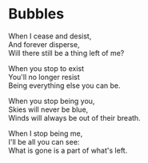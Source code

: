 # Bubbles

When I cease and desist,  
And forever disperse,  
Will there still be a thing left of me?


When you stop to exist  
You'll no longer resist  
Being everything else you can be.


When you stop being you,  
Skies will never be blue,  
Winds will always be out of their breath.


When I stop being me,  
I'll be all you can see:  
What is gone is a part of what's left.
